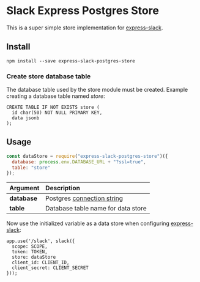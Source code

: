 # Slack Express Postgres Store

This is a super simple store implementation for [express-slack](https://github.com/johnagan/express-slack).

## Install

`npm install --save express-slack-postgres-store`

### Create store database table

The database table used by the store module must be created. Example creating a database table named _store_:

```
CREATE TABLE IF NOT EXISTS store (
  id char(50) NOT NULL PRIMARY KEY,
  data jsonb
);
```

## Usage

```js
const dataStore = require("express-slack-postgres-store")({
  database: process.env.DATABASE_URL + "?ssl=true",
  table: "store"
});
```

Argument | Description
:---|:---
**database** | Postgres [connection string](https://github.com/vitaly-t/pg-promise/wiki/Connection-Syntax#connection-string)
**table** | Database table name for data store

Now use the initialized variable as a data store when configuring [express-slack](https://github.com/johnagan/express-slack#usage):

```
app.use('/slack', slack({
  scope: SCOPE,
  token: TOKEN,
  store: dataStore
  client_id: CLIENT_ID,
  client_secret: CLIENT_SECRET
}));
```
